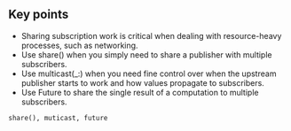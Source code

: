 ## Key points
- Sharing subscription work is critical when dealing with resource-heavy processes, such as networking.
- Use share() when you simply need to share a publisher with multiple subscribers.
- Use multicast(_:) when you need fine control over when the upstream publisher starts to work and how values propagate to subscribers.
- Use Future to share the single result of a computation to multiple subscribers.

```
share(), muticast, future
```
